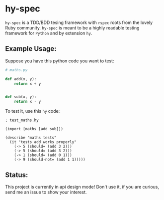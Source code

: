 hy-spec
=======

`hy-spec` is a TDD/BDD tesing framework with `rspec` roots from the lovely Ruby community. `hy-spec` is meant to be a highly readable testing framework for `Python` and by extension `hy`.

Example Usage:
--------------

Suppose you have this python code you want to test:

```python
# maths.py

def add(x, y):
    return x + y


def sub(x, y):
    return x - y
```

To test it, use this `hy` code:

```hy
; test_maths.hy

(import [maths [add sub]])

(describe "maths tests"
  (it "tests add works properly"
    (-> 5 (should= (add 3 2)))
    (-> 5 (should= (add 3 2)))
    (-> 1 (should= (add 0 1)))
    (-> 9 (should-not= (add 1 1)))))
```

Status:
-------

This project is currently in api design mode! Don't use it, if you are curious, send me an issue to show your interest.
